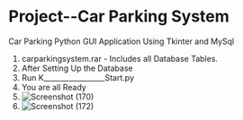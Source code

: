 # Project--Car Parking System
Car Parking Python GUI Application Using Tkinter and MySql

1) carparkingsystem.rar - Includes all Database Tables.
2) After Setting Up the Database
3) Run K_________________Start.py 
4) You are all Ready
5) ![Screenshot (170)](https://github.com/Divyanshu3321/Project--Car-Parking-System/assets/141179274/94146417-aa7c-45c1-a60e-cb31e91aaf1b)
6) ![Screenshot (172)](https://github.com/Divyanshu3321/Project--Car-Parking-System/assets/141179274/fc26b72b-3a41-4400-acc8-218d34671fe7)


